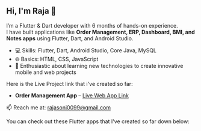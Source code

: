 ## Hi, I'm Raja 👋

I’m a Flutter & Dart developer with 6 months of hands-on experience.  
I have built applications like **Order Management, ERP, Dashboard, BMI, and Notes apps** using Flutter, Dart, and Android Studio.

- 💻 Skills: Flutter, Dart, Android Studio, Core Java, MySQL  
- 🌐 Basics: HTML, CSS, JavaScript  
- 🌱 Enthusiastic about learning new technologies to create innovative mobile and web projects

Here is the Live Project link that i've created so far:
- **Order Management App** – [Live Web App Link](https://order-management-applica-7cae6.web.app/)

📫 Reach me at: [rajasoni0099@gmail.com](mailto:rajasoni0099@gmail.com)

You can check out these Flutter apps that I've created so far down below:
